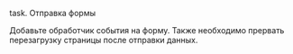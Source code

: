 task. Отправка формы

Добавьте обработчик события на форму. Также необходимо прервать перезагрузку страницы после отправки данных.